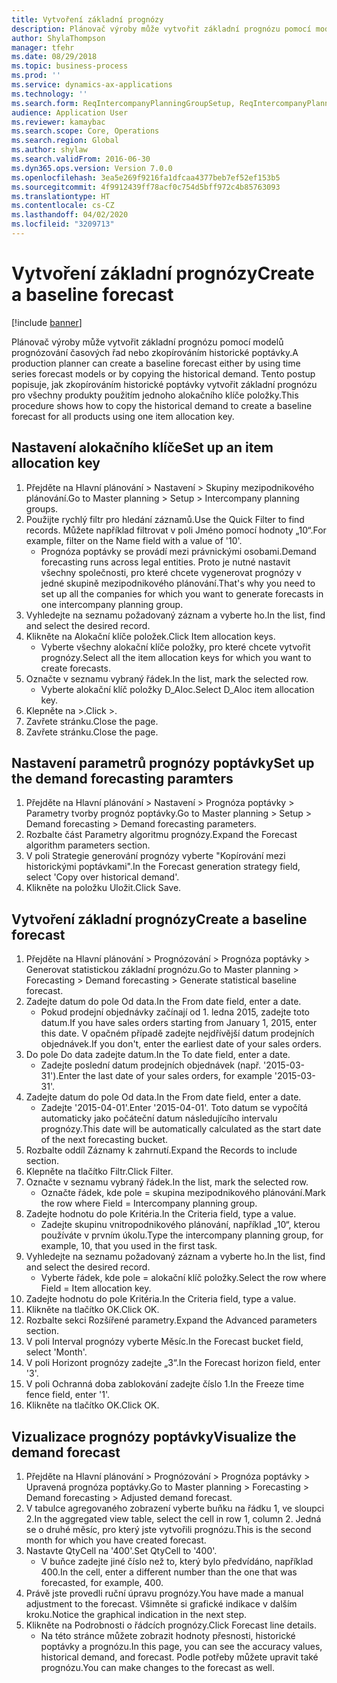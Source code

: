 ```yaml
---
title: Vytvoření základní prognózy
description: Plánovač výroby může vytvořit základní prognózu pomocí modelů prognózování časových řad nebo zkopírováním historické poptávky.
author: ShylaThompson
manager: tfehr
ms.date: 08/29/2018
ms.topic: business-process
ms.prod: ''
ms.service: dynamics-ax-applications
ms.technology: ''
ms.search.form: ReqIntercompanyPlanningGroupSetup, ReqIntercompanyPlanningGroupAllocKeys, ReqDemPlanForecastParameters, ReqDemPlanCreateForecastDialog, SysQueryForm, ReqDemPlanForecastViewer
audience: Application User
ms.reviewer: kamaybac
ms.search.scope: Core, Operations
ms.search.region: Global
ms.author: shylaw
ms.search.validFrom: 2016-06-30
ms.dyn365.ops.version: Version 7.0.0
ms.openlocfilehash: 3ea5e269f9216fa1dfcaa4377beb7ef52ef153b5
ms.sourcegitcommit: 4f9912439ff78acf0c754d5bff972c4b85763093
ms.translationtype: HT
ms.contentlocale: cs-CZ
ms.lasthandoff: 04/02/2020
ms.locfileid: "3209713"
---
```

# <a name="create-a-baseline-forecast"></a><span data-ttu-id="2e277-103">Vytvoření základní prognózy</span><span class="sxs-lookup"><span data-stu-id="2e277-103">Create a baseline forecast</span></span>

[!include [banner](../../includes/banner.md)]

<span data-ttu-id="2e277-104">Plánovač výroby může vytvořit základní prognózu pomocí modelů prognózování časových řad nebo zkopírováním historické poptávky.</span><span class="sxs-lookup"><span data-stu-id="2e277-104">A production planner can create a baseline forecast either by using time series forecast models or by copying the historical demand.</span></span> <span data-ttu-id="2e277-105">Tento postup popisuje, jak zkopírováním historické poptávky vytvořit základní prognózu pro všechny produkty použitím jednoho alokačního klíče položky.</span><span class="sxs-lookup"><span data-stu-id="2e277-105">This procedure shows how to copy the historical demand to create a baseline forecast for all products using one item allocation key.</span></span> 


## <a name="set-up-an-item-allocation-key"></a><span data-ttu-id="2e277-106">Nastavení alokačního klíče</span><span class="sxs-lookup"><span data-stu-id="2e277-106">Set up an item allocation key</span></span>
1. <span data-ttu-id="2e277-107">Přejděte na Hlavní plánování > Nastavení > Skupiny mezipodnikového plánování.</span><span class="sxs-lookup"><span data-stu-id="2e277-107">Go to Master planning > Setup > Intercompany planning groups.</span></span>
2. <span data-ttu-id="2e277-108">Použijte rychlý filtr pro hledání záznamů.</span><span class="sxs-lookup"><span data-stu-id="2e277-108">Use the Quick Filter to find records.</span></span> <span data-ttu-id="2e277-109">Můžete například filtrovat v poli Jméno pomocí hodnoty „10“.</span><span class="sxs-lookup"><span data-stu-id="2e277-109">For example, filter on the Name field with a value of '10'.</span></span>
    * <span data-ttu-id="2e277-110">Prognóza poptávky se provádí mezi právnickými osobami.</span><span class="sxs-lookup"><span data-stu-id="2e277-110">Demand forecasting runs across legal entities.</span></span> <span data-ttu-id="2e277-111">Proto je nutné nastavit všechny společnosti, pro které chcete vygenerovat prognózy v jedné skupině mezipodnikového plánování.</span><span class="sxs-lookup"><span data-stu-id="2e277-111">That's why you need to set up all the companies for which you want to generate forecasts in one intercompany planning group.</span></span>  
3. <span data-ttu-id="2e277-112">Vyhledejte na seznamu požadovaný záznam a vyberte ho.</span><span class="sxs-lookup"><span data-stu-id="2e277-112">In the list, find and select the desired record.</span></span>
4. <span data-ttu-id="2e277-113">Klikněte na Alokační klíče položek.</span><span class="sxs-lookup"><span data-stu-id="2e277-113">Click Item allocation keys.</span></span>
    * <span data-ttu-id="2e277-114">Vyberte všechny alokační klíče položky, pro které chcete vytvořit prognózy.</span><span class="sxs-lookup"><span data-stu-id="2e277-114">Select all the item allocation keys for which you want to create forecasts.</span></span>  
5. <span data-ttu-id="2e277-115">Označte v seznamu vybraný řádek.</span><span class="sxs-lookup"><span data-stu-id="2e277-115">In the list, mark the selected row.</span></span>
    * <span data-ttu-id="2e277-116">Vyberte alokační klíč položky D_Aloc.</span><span class="sxs-lookup"><span data-stu-id="2e277-116">Select D_Aloc item allocation key.</span></span>  
6. <span data-ttu-id="2e277-117">Klepněte na >.</span><span class="sxs-lookup"><span data-stu-id="2e277-117">Click >.</span></span>
7. <span data-ttu-id="2e277-118">Zavřete stránku.</span><span class="sxs-lookup"><span data-stu-id="2e277-118">Close the page.</span></span>
8. <span data-ttu-id="2e277-119">Zavřete stránku.</span><span class="sxs-lookup"><span data-stu-id="2e277-119">Close the page.</span></span>

## <a name="set-up-the-demand-forecasting-paramters"></a><span data-ttu-id="2e277-120">Nastavení parametrů prognózy poptávky</span><span class="sxs-lookup"><span data-stu-id="2e277-120">Set up the demand forecasting paramters</span></span>
1. <span data-ttu-id="2e277-121">Přejděte na Hlavní plánování > Nastavení > Prognóza poptávky > Parametry tvorby prognóz poptávky.</span><span class="sxs-lookup"><span data-stu-id="2e277-121">Go to Master planning > Setup > Demand forecasting > Demand forecasting parameters.</span></span>
2. <span data-ttu-id="2e277-122">Rozbalte část Parametry algoritmu prognózy.</span><span class="sxs-lookup"><span data-stu-id="2e277-122">Expand the Forecast algorithm parameters section.</span></span>
3. <span data-ttu-id="2e277-123">V poli Strategie generování prognózy vyberte "Kopírování mezi historickými poptávkami".</span><span class="sxs-lookup"><span data-stu-id="2e277-123">In the Forecast generation strategy field, select 'Copy over historical demand'.</span></span>
4. <span data-ttu-id="2e277-124">Klikněte na položku Uložit.</span><span class="sxs-lookup"><span data-stu-id="2e277-124">Click Save.</span></span>

## <a name="create-a-baseline-forecast"></a><span data-ttu-id="2e277-125">Vytvoření základní prognózy</span><span class="sxs-lookup"><span data-stu-id="2e277-125">Create a baseline forecast</span></span>
1. <span data-ttu-id="2e277-126">Přejděte na Hlavní plánování > Prognózování > Prognóza poptávky > Generovat statistickou základní prognózu.</span><span class="sxs-lookup"><span data-stu-id="2e277-126">Go to Master planning > Forecasting > Demand forecasting > Generate statistical baseline forecast.</span></span>
2. <span data-ttu-id="2e277-127">Zadejte datum do pole Od data.</span><span class="sxs-lookup"><span data-stu-id="2e277-127">In the From date field, enter a date.</span></span>
    * <span data-ttu-id="2e277-128">Pokud prodejní objednávky začínají od 1. ledna 2015, zadejte toto datum.</span><span class="sxs-lookup"><span data-stu-id="2e277-128">If you have sales orders starting from January 1, 2015, enter this date.</span></span> <span data-ttu-id="2e277-129">V opačném případě zadejte nejdřívější datum prodejních objednávek.</span><span class="sxs-lookup"><span data-stu-id="2e277-129">If you don't, enter the earliest date of your sales orders.</span></span>  
3. <span data-ttu-id="2e277-130">Do pole Do data zadejte datum.</span><span class="sxs-lookup"><span data-stu-id="2e277-130">In the To date field, enter a date.</span></span>
    * <span data-ttu-id="2e277-131">Zadejte poslední datum prodejních objednávek (např. '2015-03-31').</span><span class="sxs-lookup"><span data-stu-id="2e277-131">Enter the last date of your sales orders, for example '2015-03-31'.</span></span>  
4. <span data-ttu-id="2e277-132">Zadejte datum do pole Od data.</span><span class="sxs-lookup"><span data-stu-id="2e277-132">In the From date field, enter a date.</span></span>
    * <span data-ttu-id="2e277-133">Zadejte '2015-04-01'.</span><span class="sxs-lookup"><span data-stu-id="2e277-133">Enter '2015-04-01'.</span></span> <span data-ttu-id="2e277-134">Toto datum se vypočítá automaticky jako počáteční datum následujícího intervalu prognózy.</span><span class="sxs-lookup"><span data-stu-id="2e277-134">This date will be automatically calculated as the start date of the next forecasting bucket.</span></span>  
5. <span data-ttu-id="2e277-135">Rozbalte oddíl Záznamy k zahrnutí.</span><span class="sxs-lookup"><span data-stu-id="2e277-135">Expand the Records to include section.</span></span>
6. <span data-ttu-id="2e277-136">Klepněte na tlačítko Filtr.</span><span class="sxs-lookup"><span data-stu-id="2e277-136">Click Filter.</span></span>
7. <span data-ttu-id="2e277-137">Označte v seznamu vybraný řádek.</span><span class="sxs-lookup"><span data-stu-id="2e277-137">In the list, mark the selected row.</span></span>
    * <span data-ttu-id="2e277-138">Označte řádek, kde pole = skupina mezipodnikového plánování.</span><span class="sxs-lookup"><span data-stu-id="2e277-138">Mark the row where Field = Intercompany planning group.</span></span>  
8. <span data-ttu-id="2e277-139">Zadejte hodnotu do pole Kritéria.</span><span class="sxs-lookup"><span data-stu-id="2e277-139">In the Criteria field, type a value.</span></span>
    * <span data-ttu-id="2e277-140">Zadejte skupinu vnitropodnikového plánování, například „10“, kterou používáte v prvním úkolu.</span><span class="sxs-lookup"><span data-stu-id="2e277-140">Type the intercompany planning group, for example, 10, that you used in the first task.</span></span>  
9. <span data-ttu-id="2e277-141">Vyhledejte na seznamu požadovaný záznam a vyberte ho.</span><span class="sxs-lookup"><span data-stu-id="2e277-141">In the list, find and select the desired record.</span></span>
    * <span data-ttu-id="2e277-142">Vyberte řádek, kde pole = alokační klíč položky.</span><span class="sxs-lookup"><span data-stu-id="2e277-142">Select the row where Field = Item allocation key.</span></span>  
10. <span data-ttu-id="2e277-143">Zadejte hodnotu do pole Kritéria.</span><span class="sxs-lookup"><span data-stu-id="2e277-143">In the Criteria field, type a value.</span></span>
11. <span data-ttu-id="2e277-144">Klikněte na tlačítko OK.</span><span class="sxs-lookup"><span data-stu-id="2e277-144">Click OK.</span></span>
12. <span data-ttu-id="2e277-145">Rozbalte sekci Rozšířené parametry.</span><span class="sxs-lookup"><span data-stu-id="2e277-145">Expand the Advanced parameters section.</span></span>
13. <span data-ttu-id="2e277-146">V poli Interval prognózy vyberte Měsíc.</span><span class="sxs-lookup"><span data-stu-id="2e277-146">In the Forecast bucket field, select 'Month'.</span></span>
14. <span data-ttu-id="2e277-147">V poli Horizont prognózy zadejte „3“.</span><span class="sxs-lookup"><span data-stu-id="2e277-147">In the Forecast horizon field, enter '3'.</span></span>
15. <span data-ttu-id="2e277-148">V poli Ochranná doba zablokování zadejte číslo 1.</span><span class="sxs-lookup"><span data-stu-id="2e277-148">In the Freeze time fence field, enter '1'.</span></span>
16. <span data-ttu-id="2e277-149">Klikněte na tlačítko OK.</span><span class="sxs-lookup"><span data-stu-id="2e277-149">Click OK.</span></span>

## <a name="visualize-the-demand-forecast"></a><span data-ttu-id="2e277-150">Vizualizace prognózy poptávky</span><span class="sxs-lookup"><span data-stu-id="2e277-150">Visualize the demand forecast</span></span>
1. <span data-ttu-id="2e277-151">Přejděte na Hlavní plánování > Prognózování > Prognóza poptávky > Upravená prognóza poptávky.</span><span class="sxs-lookup"><span data-stu-id="2e277-151">Go to Master planning > Forecasting > Demand forecasting > Adjusted demand forecast.</span></span>
2. <span data-ttu-id="2e277-152">V tabulce agregovaného zobrazení vyberte buňku na řádku 1, ve sloupci 2.</span><span class="sxs-lookup"><span data-stu-id="2e277-152">In the aggregated view table, select the cell in row 1, column 2.</span></span> <span data-ttu-id="2e277-153">Jedná se o druhé měsíc, pro který jste vytvořili prognózu.</span><span class="sxs-lookup"><span data-stu-id="2e277-153">This is the second month for which you have created forecast.</span></span>
3. <span data-ttu-id="2e277-154">Nastavte QtyCell na '400'.</span><span class="sxs-lookup"><span data-stu-id="2e277-154">Set QtyCell to '400'.</span></span>
    * <span data-ttu-id="2e277-155">V buňce zadejte jiné číslo než to, který bylo předvídáno, například 400.</span><span class="sxs-lookup"><span data-stu-id="2e277-155">In the cell, enter a different number than the one that was forecasted, for example, 400.</span></span>  
4. <span data-ttu-id="2e277-156">Právě jste provedli ruční úpravu prognózy.</span><span class="sxs-lookup"><span data-stu-id="2e277-156">You have made a manual adjustment to the forecast.</span></span> <span data-ttu-id="2e277-157">Všimněte si grafické indikace v dalším kroku.</span><span class="sxs-lookup"><span data-stu-id="2e277-157">Notice the graphical indication in the next step.</span></span>
5. <span data-ttu-id="2e277-158">Klikněte na Podrobnosti o řádcích prognózy.</span><span class="sxs-lookup"><span data-stu-id="2e277-158">Click Forecast line details.</span></span>
    * <span data-ttu-id="2e277-159">Na této stránce můžete zobrazit hodnoty přesnosti, historické poptávky a prognózu.</span><span class="sxs-lookup"><span data-stu-id="2e277-159">In this page, you can see the accuracy values, historical demand, and forecast.</span></span> <span data-ttu-id="2e277-160">Podle potřeby můžete upravit také prognózu.</span><span class="sxs-lookup"><span data-stu-id="2e277-160">You can make changes to the forecast as well.</span></span>  

